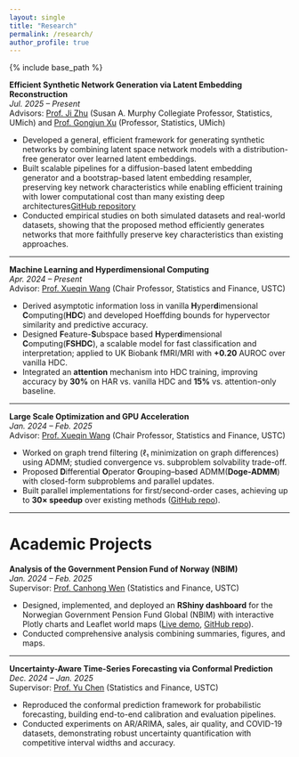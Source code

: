 ```yaml
---
layout: single
title: "Research"
permalink: /research/
author_profile: true
---
```


{% include base_path %}


**Efficient Synthetic Network Generation via Latent Embedding Reconstruction**  
*Jul. 2025 – Present*  
Advisors: [Prof. Ji Zhu](https://dept.stat.lsa.umich.edu/~jizhu/) (Susan A. Murphy Collegiate Professor, Statistics, UMich) and [Prof. Gongjun Xu](https://lsa.umich.edu/stats/people/faculty/GongjunXu.html) (Professor, Statistics, UMich)

- Developed a general, efficient framework for generating synthetic networks by combining latent space network models with a distribution-free generator over learned latent embeddings.
- Built scalable pipelines for a diffusion-based latent embedding generator and a bootstrap-based latent embedding resampler, preserving key network characteristics while enabling efficient training with lower computational cost than many existing deep architectures[GitHub repository](https://github.com/SyNGLER/SyNGLER)
- Conducted empirical studies on both simulated datasets and real-world datasets, showing that the proposed method efficiently generates networks that more faithfully preserve key characteristics than existing approaches.

---

**Machine Learning and Hyperdimensional Computing**  
*Apr. 2024 – Present*  
Advisor: [Prof. Xueqin Wang](https://bs.ustc.edu.cn/english/profile-650.html) (Chair Professor, Statistics and Finance, USTC)

- Derived asymptotic information loss in vanilla **H**yper**d**imensional **C**omputing(**HDC**) and developed Hoeffding bounds for hypervector similarity and predictive accuracy.  
- Designed **F**eature-**S**ubspace based **H**yper**d**imensional **C**omputing(**FSHDC**), a scalable model for fast classification and interpretation; applied to UK Biobank fMRI/MRI with **+0.20** AUROC over vanilla HDC.  
- Integrated an **attention** mechanism into HDC training, improving accuracy by **30%** on HAR vs. vanilla HDC and **15%** vs. attention-only baseline.

---

**Large Scale Optimization and GPU Acceleration**  
*Jan. 2024 – Feb. 2025*  
Advisor: [Prof. Xueqin Wang](https://bs.ustc.edu.cn/english/profile-650.html) (Chair Professor, Statistics and Finance, USTC)

- Worked on graph trend filtering (ℓ₁ minimization on graph differences) using ADMM; studied convergence vs. subproblem solvability trade-off.  
- Proposed **D**ifferential **O**perator **G**rouping–bas**e**d ADMM(**Doge-ADMM**) with closed-form subproblems and parallel updates.  
- Built parallel implementations for first/second-order cases, achieving up to **30× speedup** over existing methods ([GitHub repo](https://github.com/byn1002/Doge-ADMM)).

---

Academic Projects
======

**Analysis of the Government Pension Fund of Norway (NBIM)**  
*Jan. 2024 – Feb. 2025*  
Supervisor: [Prof. Canhong Wen](https://bs.ustc.edu.cn/english/profile-352.html) (Statistics and Finance, USTC)

- Designed, implemented, and deployed an **RShiny dashboard** for the Norwegian Government Pension Fund Global (NBIM) with interactive Plotly charts and Leaflet world maps ([Live demo](https://byn1002.shinyapps.io/nbim/), [GitHub repo](https://github.com/byn1002/nbim)).  
- Conducted comprehensive analysis combining summaries, figures, and maps.

---

**Uncertainty-Aware Time-Series Forecasting via Conformal Prediction**  
*Dec. 2024 – Jan. 2025*  
Supervisor: [Prof. Yu Chen](http://staff.ustc.edu.cn/~cyu/) (Statistics and Finance, USTC)

- Reproduced the conformal prediction framework for probabilistic forecasting, building end-to-end calibration and evaluation pipelines.  
- Conducted experiments on AR/ARIMA, sales, air quality, and COVID-19 datasets, demonstrating robust uncertainty quantification with competitive interval widths and accuracy.

